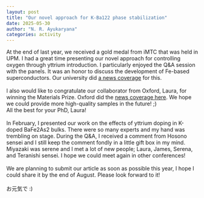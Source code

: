 ```yaml
---
layout: post
title: "Our novel approach for K-Ba122 phase stabilization"
date: 2025-05-30
author: "N. R. Ayukaryana"
categories: activity
---
```


At the end of last year, we received a gold medal from iMTC that was held in UPM. I had a great time presenting our novel approach for controlling oxygen through yttrium introduction. I particularly enjoyed the Q&A session with the panels. It was an honor to discuss the development of Fe-based superconductors. Our university did [a news coverage](https://www.tuat.ac.jp/NEWS/activity/20250127_01.html) for this.
<br>
<br>
I also would like to congratulate our collaborator from Oxford, Laura, for winning the Materials Prize. Oxford did the [news coverage here](https://www.materials.ox.ac.uk/article/nicole-mitchell-ironmongers-prize-winner). We hope we could provide more high-quality samples in the future! ;)<br>
All the best for your PhD, Laura!
<br>
<br>
In February, I presented our work on the effects of yttrium doping in K-doped BaFe2As2 bulks. There were so many experts and my hand was trembling on stage. During the Q&A, I received a comment from Hosono sensei and I still keep the comment fondly in a little gift box in my mind. Miyazaki was serene and I met a lot of new people; Laura, James, Serena, and Teranishi sensei. I hope we could meet again in other conferences!
<br>
<br>
We are planning to submit our article as soon as possible this year, I hope I could share it by the end of August. Please look forward to it! 
<br>
<br>
お元気で :)